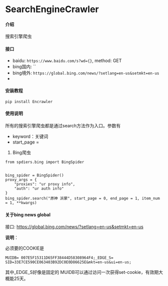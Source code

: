 # SearchEngineCrawler

#### 介绍
搜索引擎爬虫

#### 接口

- baidu: `https://www.baidu.com/s?wd={}`, method: GET
- bing国内: ``
- bing境外: `https://global.bing.com/news/?setlang=en-us&setmkt=en-us`
- 


#### 安装教程

```
pip install Encrawler
```

#### 使用说明

所有的搜索引擎爬虫都是通过search方法作为入口。参数有
- keyword：关键词
- start_page = 

1.  Bing爬虫

```
from spdiers.bing import BingSpider


bing_spider = BingSpider()
proxy_args = {
    "proxies": "ur proxy info",
    "auth": "ur auth info"
}
bing_spider.search("原神 派蒙", start_page = 0, end_page = 1, item_num = 1, **kwargs)

```
#### 关于bing news global
接口:
https://global.bing.com/news/?setlang=en-us&setmkt=en-us

**说明**：





必须要的COOKIE是

```
MUIDB= 007E5F15311D65FF38444D58308964F4;_EDGE_S= SID=33E7CE590CE063403B92DC0E0D86625E&mkt=en-us&ui=en-us;
```

其中_EDGE_S好像是固定的
MUIDB可以通过访问一次获得set-cookie，有效期大概能25天。

